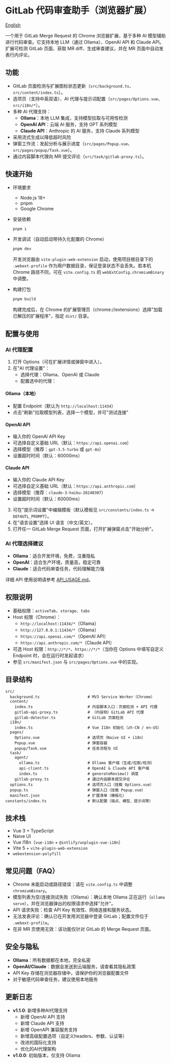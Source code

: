 # GitLab 代码审查助手（浏览器扩展）

[English](README.md)

一个用于 GitLab Merge Request 的 Chrome 浏览器扩展，基于多种 AI 模型辅助进行代码审查。它支持本地 LLM（通过 Ollama）、OpenAI API 和 Claude API。扩展可检测 GitLab 页面、获取 MR diff、生成审查建议，并在 MR 页面中自动发表行内评论。

## 功能

- GitLab 页面检测与扩展图标状态更新（`src/background.ts`、`src/content/index.ts`）。
- 选项页（支持中英双语）、AI 代理与提示词配置（`src/pages/Options.vue`、`src/i18n/*`）。
- 多种 AI 代理支持：
  - **Ollama**：本地 LLM 集成，支持模型拉取与可用性检测
  - **OpenAI API**：云端 AI 服务，支持 GPT 系列模型
  - **Claude API**：Anthropic 的 AI 服务，支持 Claude 系列模型
- 采用流式生成以降低超时风险
- 弹窗工作流：发起分析与展示进度（`src/pages/Popup.vue`、`src/pages/popup/Task.vue`）。
- 通过内容脚本代理向 MR 提交评论（`src/task/gitlab-proxy.ts`）。

## 快速开始

- 环境要求
  - Node.js 18+
  - pnpm
  - Google Chrome

- 安装依赖
  ```bash
  pnpm i
  ```

- 开发调试（自动启动带持久化配置的 Chrome）
  ```bash
  pnpm dev
  ```
  开发浏览器由 `vite-plugin-web-extension` 启动，使用项目根目录下的 `.webext-profile` 作为用户数据目录，保证登录状态不会丢失。若本机 Chrome 路径不同，可在 `vite.config.ts` 的 `webExtConfig.chromiumBinary` 中调整。

- 构建打包
  ```bash
  pnpm build
  ```
  构建完成后，在 Chrome 的扩展管理页（chrome://extensions）选择"加载已解压的扩展程序"，指定 `dist/` 目录。

## 配置与使用

### AI 代理配置

1. 打开 Options（可在扩展详情或弹窗中进入）。
2. 在"AI 代理设置"：
   - 选择代理：Ollama、OpenAI 或 Claude
   - 配置选中的代理：

#### Ollama（本地）
   - 配置 Endpoint（默认为 `http://localhost:11434`）
   - 点击"刷新"拉取模型列表，选择一个模型，并可"测试连接"

#### OpenAI API
   - 输入你的 OpenAI API Key
   - 可选择自定义基础 URL（默认：`https://api.openai.com`）
   - 选择模型（推荐：`gpt-3.5-turbo` 或 `gpt-4o`）
   - 设置超时时间（默认：60000ms）

#### Claude API
   - 输入你的 Claude API Key
   - 可选择自定义基础 URL（默认：`https://api.anthropic.com`）
   - 选择模型（推荐：`claude-3-haiku-20240307`）
   - 设置超时时间（默认：60000ms）

3. 可在"提示词设置"中编辑模板（默认模板见 `src/constants/index.ts` → `DEFAUTL_PROMPT`）。
4. 在"语言设置"选择 UI 语言（中文/英文）。
5. 打开任一 GitLab Merge Request 页面，打开扩展弹窗点击"开始分析"。

### AI 代理选择建议

- **Ollama**：适合开发环境，免费，注重隐私
- **OpenAI**：适合生产环境，质量高，稳定可靠
- **Claude**：适合代码审查任务，代码理解能力强

详细 API 使用说明请参考 [API_USAGE.md](API_USAGE.md)。

## 权限说明

- 基础权限：`activeTab`、`storage`、`tabs`
- Host 权限（Chrome）：
  - `http://localhost:11434/*`（Ollama）
  - `http://127.0.0.1:11434/*`（Ollama）
  - `https://api.openai.com/*`（OpenAI API）
  - `https://api.anthropic.com/*`（Claude API）
- 可选 Host 权限：`http://*/*`、`https://*/*`（当你在 Options 中填写自定义 Endpoint 时，会在运行时发起请求）
- 参见 `src/manifest.json` 与 `src/pages/Options.vue` 中的实现。

## 目录结构

```
src/
  background.ts                     # MV3 Service Worker（Chrome）
  content/
    index.ts                        # 内容脚本入口：页面检测 + API 代理
    gitlab-api-proxy.ts             # （内容侧）GitLab API 代理
    gitlab-detector.ts              # GitLab 页面检测
  i18n/
    index.ts                        # Vue I18n 初始化（zh-CN / en-US）
  pages/
    Options.vue                     # 选项页（Naive UI + i18n）
    Popup.vue                       # 弹窗容器
    popup/Task.vue                  # 任务流程与 UI
  task/
    agent/
      ollama.ts                     # Ollama 客户端（生成/拉取/检测）
      api-client.ts                 # OpenAI & Claude API 客户端
      index.ts                      # generateReview() 调度
    gitlab-proxy.ts                 # 通过内容脚本提交评论
  options.ts                        # 选项页入口（挂载 Options.vue）
  popup.ts                          # 弹窗入口（挂载 Popup.vue）
  manifest.json                     # 扩展清单（模板化）
constants/index.ts                  # 默认配置（端点、模型、提示词等）
```

## 技术栈

- Vue 3 + TypeScript
- Naive UI
- Vue I18n（`vue-i18n` + `@intlify/unplugin-vue-i18n`）
- Vite 5 + `vite-plugin-web-extension`
- `webextension-polyfill`

## 常见问题（FAQ）

- Chrome 未能启动或路径错误：请在 `vite.config.ts` 中调整 `chromiumBinary`。
- 模型列表为空/连接测试失败（Ollama）：确认本地 Ollama 正在运行（`ollama serve`），并在浏览器弹出的权限请求中选择"允许"。
- API 请求失败：检查 API Key 有效性、网络连接和服务状态。
- 无法发表评论：确认已在开发用浏览器中登录 GitLab；配置文件位于 `.webext-profile`。
- 在非 MR 页使用无效：该功能仅针对 GitLab 的 Merge Request 页面。

## 安全与隐私

- **Ollama**：所有数据都在本地，完全私密
- **OpenAI/Claude**：数据会发送到云端服务，请查看其隐私政策
- API Key 存储在浏览器存储中，请保护你的浏览器配置文件
- 对于敏感代码审查任务，建议使用本地服务

## 更新日志

- **v1.1.0**: 新增多种AI代理支持
  - 新增 OpenAI API 支持
  - 新增 Claude API 支持  
  - 新增 OpenAPI 兼容服务支持
  - 新增高级配置选项（自定义headers、参数、认证等）
  - 改进的国际化支持
  - 优化的AI代理架构
- **v1.0.0**: 初始版本，仅支持 Ollama
